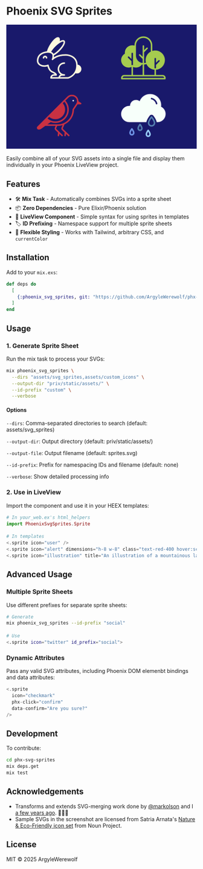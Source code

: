 # Phoenix SVG Sprites

![SVG Sprites Example](preview.png?raw=true)

Easily combine all of your SVG assets into a single file and display them individually in your Phoenix LiveView project.

## Features

- 🛠 **Mix Task** - Automatically combines SVGs into a sprite sheet
- 📦 **Zero Dependencies** - Pure Elixir/Phoenix solution
- 🎨 **LiveView Component** - Simple syntax for using sprites in templates
- 🏷 **ID Prefixing** - Namespace support for multiple sprite sheets
- 🧩 **Flexible Styling** - Works with Tailwind, arbitrary CSS, and `currentColor`

## Installation

Add to your `mix.exs`:

```elixir
def deps do
  [
    {:phoenix_svg_sprites, git: "https://github.com/ArgyleWerewolf/phx-svg-sprites.git"}
  ]
end
```

## Usage

### 1. Generate Sprite Sheet

Run the mix task to process your SVGs:

```bash
mix phoenix_svg_sprites \
  --dirs "assets/svg_sprites,assets/custom_icons" \
  --output-dir "priv/static/assets/" \
  --id-prefix "custom" \
  --verbose
```

#### Options

`--dirs`: Comma-separated directories to search (default: assets/svg_sprites)

`--output-dir`: Output directory (default: priv/static/assets/)

`--output-file`: Output filename (default: sprites.svg)

`--id-prefix`: Prefix for namespacing IDs and filename (default: none)

`--verbose`: Show detailed processing info

### 2. Use in LiveView

Import the component and use it in your HEEX templates:

```elixir
# In your_web.ex's html_helpers
import PhoenixSvgSprites.Sprite

# In templates
<.sprite icon="user" />
<.sprite icon="alert" dimensions="h-8 w-8" class="text-red-400 hover:scale-110 transition-transform" />
<.sprite icon="illustration" title="An illustration of a mountainous landscape at sunset" class="object-cover" />
```

## Advanced Usage

### Multiple Sprite Sheets

Use different prefixes for separate sprite sheets:

```bash
# Generate
mix phoenix_svg_sprites --id-prefix "social"

# Use
<.sprite icon="twitter" id_prefix="social">
```

### Dynamic Attributes

Pass any valid SVG attributes, including Phoenix DOM elemenbt bindings and data attributes:

```Elixir
<.sprite
  icon="checkmark"
  phx-click="confirm"
  data-confirm="Are you sure?"
/>
```

## Development

To contribute:

```bash
cd phx-svg-sprites
mix deps.get
mix test
```

## Acknowledgements

- Transforms and extends SVG-merging work done by [@markolson](https://github.com/markolson) and I [a few years ago](https://github.com/Allovue/phoenix-sprite-sheet). 🥔🤝🐺
- Sample SVGs in the screenshot are licensed from Satria Arnata's [Nature & Eco-Friendly icon set](https://thenounproject.com/browse/collection-icon/nature-eco-friendly-solid-276616/) from Noun Project.

## License
MIT © 2025 ArgyleWerewolf
